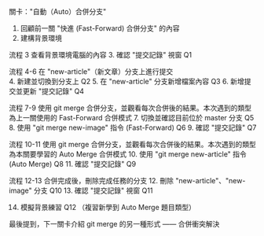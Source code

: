 關卡："自動（Auto）合併分支"

1. 回顧前一關 "快進 (Fast-Forward) 合併分支" 的內容
2. 建構背景環境

流程 3 查看背景環境電腦的內容
3. 確認 "提交記錄" 視窗     Q1
   
流程 4-6 在 "new-article"（新文章）分支上進行提交  
4. 新建並切換到分支上       Q2
5. 在 "new-article" 分支新增檔案內容        Q3
6. 新增提交並更新 "提交記錄"  Q4

流程 7-9 使用 git merge 合併分支，並觀看每次合併後的結果。本次遇到的類型為上一關使用的 Fast-Forward 合併模式
7.  切換並確認目前位於 master 分支                 Q5
8.  使用 "git merge new-image" 指令 (Fast-Forward) Q6
9.  確認 "提交記錄"                         Q7

流程 10-11 使用 git merge 合併分支，並觀看每次合併後的結果。本次遇到的類型為本關要學習的 Auto Merge 合併模式
10.  使用 "git merge new-article" 指令 (Auto Merge)   Q8
11.  確認 "提交記錄"                          Q9


流程 12-13 合併完成後，刪除完成任務的分支
12.   刪除 "new-article"、"new-image" 分支  Q10
13.   確認 "提交記錄" 視窗                 Q11

14.    模擬背景練習   Q12
    （複習新學到 Auto Merge 題目類型）

最後提到，下一關卡介紹 git merge 的另一種形式 —— 合併衝突解決
